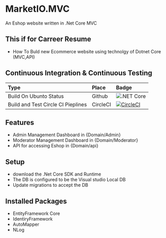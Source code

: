 # MarketIO.MVC
An Eshop website written in .Net Core MVC

## This if for Carreer Resume
- How To Buld new Ecommerce website using technolgy of Dotnet Core (MVC,API)

## Continuous Integration & Continuous Testing
|Type|Place|Badge|
|:-|:-|:-|
| Build On Ubunto Status|Github| ![.NET Core](https://github.com/mansoura-cis/MarketIO.MVC/workflows/.NET%20Core/badge.svg?branch=master)|
|Build and Test Circle CI Pieplines| CircleCI|[![CircleCI](https://circleci.com/gh/AhmedKhalil777/MarketIO.MVC.svg?style=svg)](https://circleci.com/gh/AhmedKhalil777/MarketIO.MVC)|
## Features 
- Admin Management Dashboard in {Domain/Admin}
- Moderator Management Dashboard in {Domain/Moderator}
- API for accessing Eshop in {Domain/api}

## Setup 
- download the .Net Core SDK and Runtime
- The DB is configured to be the Visual studio Local DB
- Update migrations to accept the DB 


## Installed Packages
- EntityFramework Core 
- IdentiryFramework
- AutoMapper
- NLog


